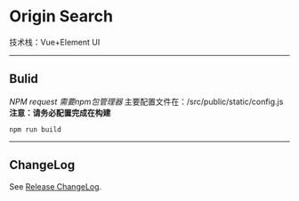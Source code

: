# Origin Search

技术栈：Vue+Element UI

---
## Bulid
*NPM request 需要npm包管理器*
主要配置文件在：/src/public/static/config.js
**注意：请务必配置完成在构建**

```
npm run build
```

---
## ChangeLog
See [Release ChangeLog](https://github.com/chenglun11/OriginSearch/releases).
